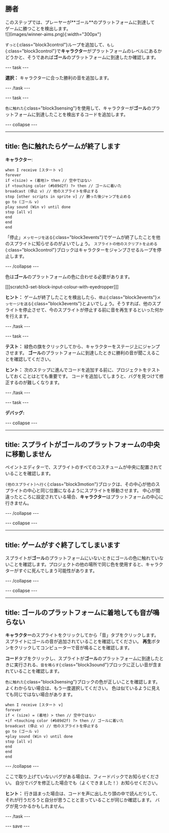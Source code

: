 ## 勝者

<div style="display: flex; flex-wrap: wrap">
<div style="flex-basis: 200px; flex-grow: 1; margin-right: 15px;">
このステップでは、プレーヤーが**ゴール**のプラットフォームに到達してゲームに勝つことを検出します。 
</div>
<div>
![](images/winner-aims.png){:width="300px"}
</div>
</div>

`ずっと`{:class="block3control"}ループを追加して、`もし`{:class="block3control"}で**キャラクター**がプラットフォームのレベルにあるかどうかと、そうであれば**ゴール**のプラットフォームに到達したか確認します。

--- task ---

**選択：** キャラクターに合った勝利の音を追加します。

--- /task ---

--- task ---

`色に触れた`{:class="block3sensing"}を使用して、キャラクターが**ゴール**のプラットフォームに到達したことを検出するコードを追加します。

--- collapse ---

---
title: 色に触れたらゲームが終了します
---

**キャラクター**:

```blocks3
when I receive [スタート v]
forever
if <(size) = (着地)> then // 空中ではない
if <touching color (#b89d2f) ?> then // ゴールに着いた
broadcast (停止 v) // 他のスプライトを停止する
stop [other scripts in sprite v] // 勝った後ジャンプを止める
go to (ゴール v)
play sound (Win v) until done
stop [all v]
end
end
end
```

「停止」`メッセージを送る`{:class="block3events"}でゲームが終了したことを他のスプライトに知らせるのがよいでしょう。 `スプライトの他のスクリプトを止める`{:class="block3control"}ブロックはキャラクターをジャンプさせるループを停止します。

--- /collapse ---

色は**ゴール**のプラットフォームの色に合わせる必要があります。

[[[scratch3-set-block-input-colour-with-eyedropper]]]

**ヒント：** ゲームが終了したことを検出したら、`停止`{:class="block3events"}`メッセージを送る`{:class="block3events"}とよいでしょう。そうすれば、他のスプライトを停止させて、今のスプライトが停止する前に音を再生するといった何かを行えます。

--- /task ---

--- task ---

**テスト：** 緑色の旗をクリックしてから、キャラクターをステージ上にジャンプさせます。 **ゴール**のプラットフォームに到達したときに勝利の音が聞こえることを確認してください。

**ヒント：** 次のステップに進んでコードを追加する前に、プロジェクトをテストしておくことはとても重要です。 コードを追加してしまうと、バグを見つけて修正するのが難しくなります。

--- /task ---


--- task ---

**デバッグ:**

--- collapse ---

---
title: スプライトがゴールのプラットフォームの中央に移動しません
---

ペイントエディターで、スプライトのすべてのコスチュームが中央に配置されていることを確認します。

`(他のスプライト)へ行く`{:class="block3motion"}ブロックは、その中心が他のスプライトの中心と同じ位置になるようにスプライトを移動させます。 中心が間違ったところに設定されている場合、**キャラクター**はプラットフォームの中心に行きません。

--- /collapse ---

--- collapse ---

---
title: ゲームがすぐ終了してしまいます
---

スプライトが**ゴール**のプラットフォームにいないときにゴールの色に触れていないことを確認します。プロジェクトの他の場所で同じ色を使用すると、キャラクターがすぐに死んでしまう可能性があります。

--- /collapse ---

--- collapse ---

---
title: ゴールのプラットフォームに着地しても音が鳴らない
---

**キャラクター**のスプライトをクリックしてから「音」タブをクリックします。 スプライトにゴールの音が追加されていることを確認してください。 **再生**ボタンをクリックしてコンピューターで音が鳴ることを確認します。

**コード**タブをクリックし、スプライトが**ゴール**のプラットフォームに到達したときに実行される、`音を鳴らす`{:class="block3sound"}ブロックに正しい音が含まれていることを確認します。

`色に触れた`{:class="block3sensing"}ブロックの色が正しいことを確認します。 よくわからない場合は、もう一度選択してください。 色は似ているように見えても同じではない場合があります。

```blocks3
when I receive [スタート v]
forever
if < (size) = (着地) > then // 空中ではない
+if <touching color (#b89d2f) ?> then // ゴールに着いた
broadcast (停止 v) // 他のスプライトを停止する
go to (ゴール v)
+play sound (Win v) until done
stop [all v]
end
end
end
```

--- /collapse ---

ここで取り上げていないバグがある場合は、フィードバックでお知らせください。 自分でバグを修正した場合でも（よくできました！）お知らせください。

**ヒント：** 行き詰まった場合は、コードを声に出したり頭の中で読んだりして、それが行うだろうと自分が思うことと言っていることが同じか確認します。 バグが見つかるかもしれません。

--- /task ---

--- save ---
